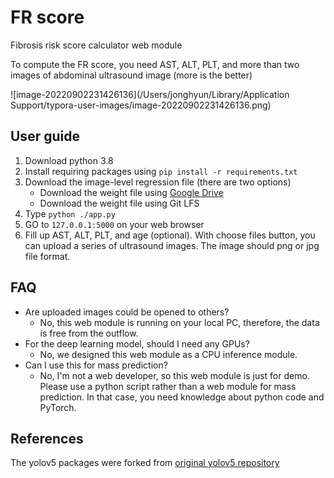 # FR score

Fibrosis risk score calculator web module

To compute the FR score, you need AST, ALT, PLT, and more than two images of abdominal ultrasound image (more is the better)



![image-20220902231426136](/Users/jonghyun/Library/Application Support/typora-user-images/image-20220902231426136.png)



## User guide

1. Download python 3.8
2. Install requiring packages using `pip install -r requirements.txt`
3. Download the image-level regression file (there are two options)
    - Download the weight file using [Google Drive](https://drive.google.com/drive/folders/1VZSJUk7acyuOyJO1CjOpA843OivXdTN0?usp=sharing)
    - Download the weight file using Git LFS
4. Type `python ./app.py`
5. GO to `127.0.0.1:5000` on your web browser
6. Fill up AST, ALT, PLT, and age (optional). With choose files button, you can upload a series of ultrasound images. The image should png or jpg file format. 



## FAQ

- Are uploaded images could be opened to others?
    - No, this web module is running on your local PC, therefore, the data is free from the outflow. 
- For the deep learning model, should I need any GPUs?
    - No, we designed this web module as a CPU inference module.
- Can I use this for mass prediction?
    - No, I'm not a web developer, so this web module is just for demo. Please use a python script rather than a web module for mass prediction. In that case, you need knowledge about python code and PyTorch.



## References

The yolov5 packages were forked from [original yolov5 repository](https://github.com/ultralytics/yolov5)

